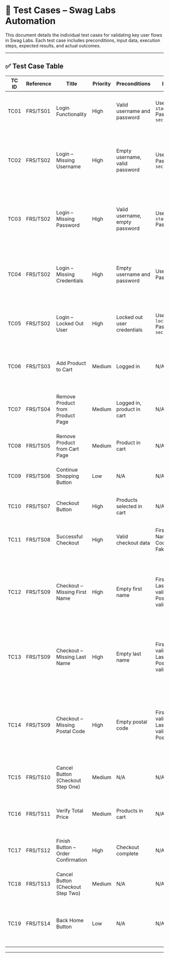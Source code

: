 # 🧪 Test Cases – Swag Labs Automation

This document details the individual test cases for validating key user flows in Swag Labs. Each test case includes preconditions, input data, execution steps, expected results, and actual outcomes.

---

## ✅ Test Case Table

| TC ID | Reference | Title                              | Priority | Preconditions                  | Input Data                                                 | Steps                                                                                                   | Expected Result                                                               | Actual Result                     | Environment | Bug ID | Last Execution |
| ----- | --------- | ---------------------------------- | -------- | ------------------------------ | ---------------------------------------------------------- | ------------------------------------------------------------------------------------------------------- | ----------------------------------------------------------------------------- | --------------------------------- | ----------- | ------ | -------------- |
| TC01  | FRS/TS01  | Login Functionality                | High     | Valid username and password    | Username: `standard_user`<br>Password: `secret_sauce`      | 1. Go to login page<br>2. Enter credentials<br>3. Click login                                           | Redirected to products page                                                   | Redirected to products page       | UAT         |        | 26/08/2025     |
| TC02  | FRS/TS02  | Login – Missing Username           | High     | Empty username, valid password | Username: ` ` <br>Password: `secret_sauce`                 | 1. Go to login page<br>2. Leave username empty<br>3. Enter password<br>4. Click login                   | Error message: "Epic sadface: Username is required"                           | Error message displayed           | UAT         |        | 26/08/2025     |
| TC03  | FRS/TS02  | Login – Missing Password           | High     | Valid username, empty password | Username: `standard_user`<br>Password: ` `                 | 1. Go to login page<br>2. Enter username<br>3. Leave password empty<br>4. Click login                   | Error message: "Epic sadface: Password is required"                           | Error message displayed           | UAT         |        | 26/08/2025     |
| TC04  | FRS/TS02  | Login – Missing Credentials        | High     | Empty username and password    | Username: ` `<br>Password: ` `                             | 1. Go to login page<br>2. Leave both fields empty<br>3. Click login                                     | Error message: "You can only access '/checkout-complete.html' when logged in" | Error message displayed           | UAT         |        | 26/08/2025     |
| TC05  | FRS/TS02  | Login – Locked Out User            | High     | Locked out user credentials    | Username: `locked_out_user`<br>Password: `secret_sauce`    | 1. Go to login page<br>2. Enter locked out credentials<br>3. Click login                                | Error message: "Sorry, this user has been locked out."                        | Error message displayed           | UAT         |        | 26/08/2025     |
| TC06  | FRS/TS03  | Add Product to Cart                | Medium   | Logged in                      | N/A                                                        | 1. Go to inventory page<br>2. Add product to cart                                                       | Product appears in cart                                                       | Product appears in cart           | UAT         |        | 26/08/2025     |
| TC07  | FRS/TS04  | Remove Product from Product Page   | Medium   | Logged in, product in cart     | N/A                                                        | 1. Go to inventory page<br>2. Add product<br>3. Remove product                                          | Product no longer visible in cart                                             | Product no longer visible in cart | UAT         |        | 26/08/2025     |
| TC08  | FRS/TS05  | Remove Product from Cart Page      | Medium   | Product in cart                | N/A                                                        | 1. Go to cart page<br>2. Remove product                                                                 | Product no longer visible in cart                                             | Product removed successfully      | UAT         |        | 26/08/2025     |
| TC09  | FRS/TS06  | Continue Shopping Button           | Low      | N/A                            | N/A                                                        | 1. Go to cart page<br>2. Click "Continue Shopping"                                                      | Redirected to inventory page                                                  | Redirected to inventory page      | UAT         |        | 26/08/2025     |
| TC10  | FRS/TS07  | Checkout Button                    | High     | Products selected in cart      | N/A                                                        | 1. Go to cart page<br>2. Click "Checkout"                                                               | Redirected to checkout step one                                               | Redirected to checkout step one   | UAT         |        | 26/08/2025     |
| TC11  | FRS/TS08  | Successful Checkout                | High     | Valid checkout data            | First Name, Last Name, Postal Code (via Faker)             | 1. Go to checkout step one<br>2. Fill form<br>3. Click "Continue"                                       | Redirected to checkout step two                                               | Redirected to checkout step two   | UAT         |        | 26/08/2025     |
| TC12  | FRS/TS09  | Checkout – Missing First Name      | High     | Empty first name               | First Name: ` ` <br>Last Name: valid<br>Postal Code: valid | 1. Go to checkout step one<br>2. Leave first name empty<br>3. Fill other fields<br>4. Click "Continue"  | Error message: "First Name is required"                                       | Error message displayed           | UAT         |        | 26/08/2025     |
| TC13  | FRS/TS09  | Checkout – Missing Last Name       | High     | Empty last name                | First Name: valid<br>Last Name: ` `<br>Postal Code: valid  | 1. Go to checkout step one<br>2. Leave last name empty<br>3. Fill other fields<br>4. Click "Continue"   | Error message: "Last Name is required"                                        | Error message displayed           | UAT         |        | 26/08/2025     |
| TC14  | FRS/TS09  | Checkout – Missing Postal Code     | High     | Empty postal code              | First Name: valid<br>Last Name: valid<br>Postal Code: ` `  | 1. Go to checkout step one<br>2. Leave postal code empty<br>3. Fill other fields<br>4. Click "Continue" | Error message: "Postal Code is required"                                      | Error message displayed           | UAT         |        | 26/08/2025     |
| TC15  | FRS/TS10  | Cancel Button (Checkout Step One)  | Medium   | N/A                            | N/A                                                        | 1. Go to checkout step one<br>2. Click "Cancel"                                                         | Redirected to cart page                                                       | Redirected to cart page           | UAT         |        | 26/08/2025     |
| TC16  | FRS/TS11  | Verify Total Price                 | Medium   | Products in cart               | N/A                                                        | 1. Go to checkout step two<br>2. Verify item total + tax                                                | Total matches expected sum                                                    | Total matched                     | UAT         |        | 26/08/2025     |
| TC17  | FRS/TS12  | Finish Button – Order Confirmation | High     | Checkout complete              | N/A                                                        | 1. Go to checkout step two<br>2. Click "Finish"                                                         | Confirmation page with "Thank you for your order!"                            | Confirmation page displayed       | UAT         |        | 26/08/2025     |
| TC18  | FRS/TS13  | Cancel Button (Checkout Step Two)  | Medium   | N/A                            | N/A                                                        | 1. Go to checkout step two<br>2. Click "Cancel"                                                         | Redirected to products page                                                   | Redirected to products page       | UAT         |        | 26/08/2025     |
| TC19  | FRS/TS14  | Back Home Button                   | Low      | N/A                            | N/A                                                        | 1. Go to checkout complete page<br>2. Click "Back Home"                                                 | Redirected to products page                                                   | Redirected to products page       | UAT         |        | 26/08/2025     |

---
